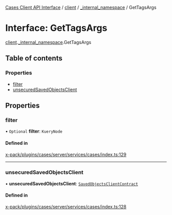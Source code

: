 [Cases Client API Interface](../README.md) / [client](../modules/client.md) / [\_internal\_namespace](../modules/client._internal_namespace.md) / GetTagsArgs

# Interface: GetTagsArgs

[client](../modules/client.md).[_internal_namespace](../modules/client._internal_namespace.md).GetTagsArgs

## Table of contents

### Properties

- [filter](client._internal_namespace.GetTagsArgs.md#filter)
- [unsecuredSavedObjectsClient](client._internal_namespace.GetTagsArgs.md#unsecuredsavedobjectsclient)

## Properties

### filter

• `Optional` **filter**: `KueryNode`

#### Defined in

[x-pack/plugins/cases/server/services/cases/index.ts:129](https://github.com/elastic/kibana/blob/c427bf270ae/x-pack/plugins/cases/server/services/cases/index.ts#L129)

___

### unsecuredSavedObjectsClient

• **unsecuredSavedObjectsClient**: [`SavedObjectsClientContract`](../modules/client._internal_namespace.md#savedobjectsclientcontract)

#### Defined in

[x-pack/plugins/cases/server/services/cases/index.ts:128](https://github.com/elastic/kibana/blob/c427bf270ae/x-pack/plugins/cases/server/services/cases/index.ts#L128)
